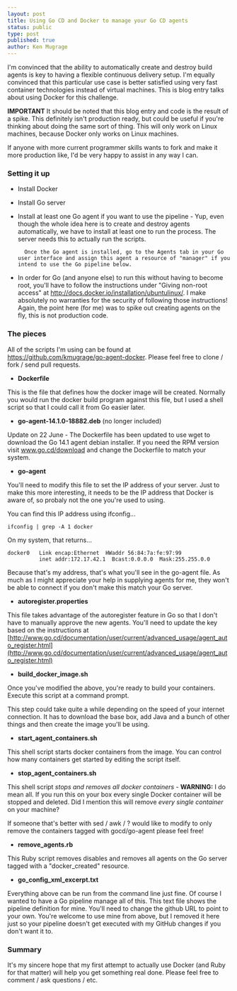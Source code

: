 ```yaml
---
layout: post
title: Using Go CD and Docker to manage your Go CD agents
status: public
type: post
published: true
author: Ken Mugrage
---
```


I'm convinced that the ability to automatically create and destroy build agents is key to having a flexible continuous delivery
setup. I'm equally convinced that this particular use case is better satisfied using very fast container technologies instead of
virtual machines. This is blog entry talks about using Docker for this challenge.

__IMPORTANT__ It should be noted that this blog entry and code is the result of a spike. This definitely isn't production ready,
but could be useful if you're thinking about doing the same sort of thing. This will only work on Linux
machines, because Docker only works on Linux machines.

If anyone with more current programmer skills wants to fork and make it more production like, I'd be very happy to assist in any way
I can.

### Setting it up

- Install Docker
- Install Go server
- Install at least one Go agent if you want to use the pipeline - Yup, even though the whole idea here is to create and destroy 
agents automatically, we have to install at least one to run the process. The server needs this to actually run the scripts. 

		Once the Go agent is installed, go to the Agents tab in your Go user interface and assign this agent a resource of "manager" if you intend to use the Go pipeline below.
	
- In order for Go (and anyone else) to run this without having to become root, you'll have to follow the instructions under 
"Giving non-root access" at <a href="http://docs.docker.io/installation/ubuntulinux/">http://docs.docker.io/installation/ubuntulinux/</a>. 
I make absolutely no warranties for the security of following those instructions! Again, the point here (for me) was to spike out 
creating agents on the fly, this is not production code.

### The pieces

All of the scripts I'm using can be found at <a href="https://github.com/kmugrage/go-agent-docker">https://github.com/kmugrage/go-agent-docker</a>.
Please feel free to clone / fork / send pull requests.

- __Dockerfile__

This is the file that defines how the docker image will be created. Normally you would run the docker build
program against this file, but I used a shell script so that I could call it from Go easier later.

- __go-agent-14.1.0-18882.deb__ (no longer included)

Update on 22 June - The Dockerfile has been updated to use wget to download
the Go 14.1 agent debian installer. If you need the RPM version visit 
www.go.cd/download and change the Dockerfile to match your system.

- __go-agent__

You'll need to modify this file to set the IP address of your server. Just to make this more interesting, it needs to be the
IP address that Docker is aware of, so probaly not the one you're used to using. 

You can find this IP address using ifconfig...

	ifconfig | grep -A 1 docker

On my system, that returns...

	docker0   Link encap:Ethernet  HWaddr 56:84:7a:fe:97:99  
			  inet addr:172.17.42.1  Bcast:0.0.0.0  Mask:255.255.0.0

Because that's my address, that's what you'll see in the go-agent file. As much as I might appreciate your help in supplying
agents for me, they won't be able to connect if you don't make this match your Go server. 

- __autoregister.properties__

This file takes advantage of the autoregister feature in Go so that I don't have to manually approve the new agents. You'll 
need to update the key based on the instructions at [http://www.go.cd/documentation/user/current/advanced_usage/agent_auto_register.html](http://www.go.cd/documentation/user/current/advanced_usage/agent_auto_register.html)

- __build\_docker\_image.sh__

Once you've modified the above, you're ready to build your containers. Execute this script at a command prompt.

This step could take quite a while depending on the speed of your internet connection. It has to download the base box, 
add Java and a bunch of other things and then create the image you'll be using.

- __start\_agent\_containers.sh__

This shell script starts docker containers from the image. You can control how many containers get started by editing
the script itself. 

- __stop\_agent\_containers.sh__

This shell script _stops and removes all docker containers_ - __WARNING:__ I do mean all. 
If you run this on your box every single Docker container will be stopped and deleted. Did I mention this will remove
_every single container_ on your machine?

If someone that's better with sed / awk / ? would like to modify to only remove the containers tagged with gocd/go-agent
please feel free!


- __remove\_agents.rb__

This Ruby script removes disables and removes all agents on the Go server tagged with a "docker\_created"
resource. 

- __go\_config\_xml\_excerpt.txt__

Everything above can be run from the command line just fine. Of course I wanted to have a Go pipeline manage all of this. 
This text file shows the pipeline definition for mine. You'll need to change the github URL to point to your own. You're welcome
to use mine from above, but I removed it here just so your pipeline doesn't get executed with my GitHub changes if you don't
want it to.

### Summary

It's my sincere hope that my first attempt to actually use Docker (and Ruby for that matter) will help you get something real
done. Please feel free to comment / ask questions / etc. 




